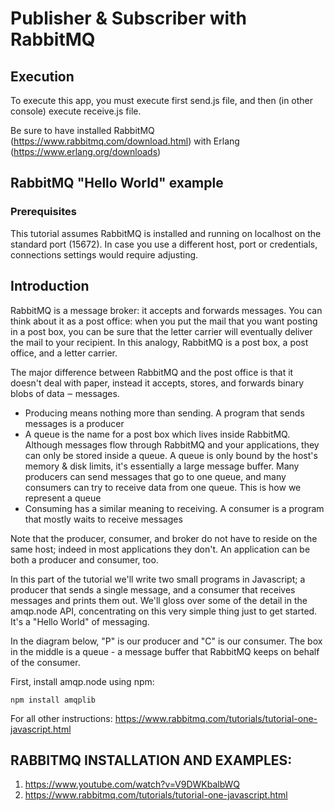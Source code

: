 # Publisher & Subscriber with RabbitMQ

## Execution
To execute this app, you must execute first send.js file, and then (in other console) execute receive.js file.

Be sure to have installed RabbitMQ (https://www.rabbitmq.com/download.html) with Erlang (https://www.erlang.org/downloads)

## RabbitMQ "Hello World" example

### Prerequisites
This tutorial assumes RabbitMQ is installed and running on localhost on the standard port (15672). In case you use a different host, port or credentials, connections settings would require adjusting.

## Introduction
RabbitMQ is a message broker: it accepts and forwards messages. You can think about it as a post office: when you put the mail that you want posting in a post box, you can be sure that the letter carrier will eventually deliver the mail to your recipient. In this analogy, RabbitMQ is a post box, a post office, and a letter carrier.

The major difference between RabbitMQ and the post office is that it doesn't deal with paper, instead it accepts, stores, and forwards binary blobs of data ‒ messages.

+ Producing means nothing more than sending. A program that sends messages is a producer
+ A queue is the name for a post box which lives inside RabbitMQ. Although messages flow through RabbitMQ and your applications, they can only be stored inside a queue. A queue is only bound by the host's memory & disk limits, it's essentially a large message buffer. Many producers can send messages that go to one queue, and many consumers can try to receive data from one queue. This is how we represent a queue
+ Consuming has a similar meaning to receiving. A consumer is a program that mostly waits to receive messages

Note that the producer, consumer, and broker do not have to reside on the same host; indeed in most applications they don't. An application can be both a producer and consumer, too.

In this part of the tutorial we'll write two small programs in Javascript; a producer that sends a single message, and a consumer that receives messages and prints them out. We'll gloss over some of the detail in the amqp.node API, concentrating on this very simple thing just to get started. It's a "Hello World" of messaging.

In the diagram below, "P" is our producer and "C" is our consumer. The box in the middle is a queue - a message buffer that RabbitMQ keeps on behalf of the consumer.

First, install amqp.node using npm:
```
npm install amqplib
```

For all other instructions: https://www.rabbitmq.com/tutorials/tutorial-one-javascript.html


## RABBITMQ INSTALLATION AND EXAMPLES:
1. https://www.youtube.com/watch?v=V9DWKbalbWQ
2. https://www.rabbitmq.com/tutorials/tutorial-one-javascript.html
